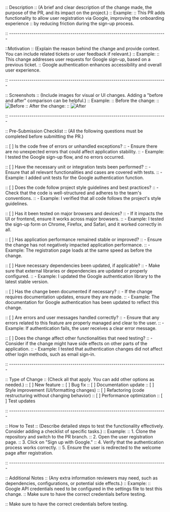 :: Description
:: (A brief and clear description of the change made, the purpose of the PR, and its impact on the project.)
:: Example:
:: This PR adds functionality to allow user registration via Google, improving the onboarding experience
:: by reducing friction during the sign-up process.

:: -----------------------------------------------------------------------------

::Motivation
:: (Explain the reason behind the change and provide context. You can include related tickets or user feedback if relevant.)
:: Example:
:: This change addresses user requests for Google sign-up, based on a previous ticket.
:: Google authentication enhances accessibility and overall user experience.

:: -----------------------------------------------------------------------------

:: Screenshots
:: (Include images for visual or UI changes. Adding a "before and after" comparison can be helpful.)
:: Example:
:: Before the change:
:: ![Before](path/to/image1.png)
:: After the change:
:: ![After](path/to/image2.png)

:: -----------------------------------------------------------------------------

:: Pre-Submission Checklist
:: (All the following questions must be completed before submitting the PR.)

:: [ ] Is the code free of errors or unhandled exceptions?
::     - Ensure there are no unexpected errors that could affect application stability.
::     - Example: I tested the Google sign-up flow, and no errors occurred.

:: [ ] Have the necessary unit or integration tests been performed?
::     - Ensure that all relevant functionalities and cases are covered with tests.
::     - Example: I added unit tests for the Google authentication function.

:: [ ] Does the code follow project style guidelines and best practices?
::     - Check that the code is well-structured and adheres to the team's conventions.
::     - Example: I verified that all code follows the project's style guidelines.

:: [ ] Has it been tested on major browsers and devices?
::     - If it impacts the UI or frontend, ensure it works across major browsers.
::     - Example: I tested the sign-up form on Chrome, Firefox, and Safari, and it worked correctly in all.

:: [ ] Has application performance remained stable or improved?
::     - Ensure the change has not negatively impacted application performance.
::     - Example: The registration page loads at the same speed as before the change.

:: [ ] Have necessary dependencies been updated, if applicable?
::     - Make sure that external libraries or dependencies are updated or properly configured.
::     - Example: I updated the Google authentication library to the latest stable version.

:: [ ] Has the change been documented if necessary?
::     - If the change requires documentation updates, ensure they are made.
::     - Example: The documentation for Google authentication has been updated to reflect this change.

:: [ ] Are errors and user messages handled correctly?
::     - Ensure that any errors related to this feature are properly managed and clear to the user.
::     - Example: If authentication fails, the user receives a clear error message.

:: [ ] Does the change affect other functionalities that need testing?
::     - Consider if the change might have side effects on other parts of the application.
::     - Example: I tested that authentication changes did not affect other login methods, such as email sign-in.

:: -----------------------------------------------------------------------------

:: Type of Change
:: (Check all that apply. You can add other options as needed.)
:: [ ] New feature
:: [ ] Bug fix
:: [ ] Documentation update
:: [ ] Style improvement (UI/formatting changes)
:: [ ] Refactoring (code restructuring without changing behavior)
:: [ ] Performance optimization
:: [ ] Test updates

:: -----------------------------------------------------------------------------

:: How to Test
:: (Describe detailed steps to test the functionality effectively. Consider adding a checklist of specific tasks.)
:: Example:
:: 1. Clone the repository and switch to the PR branch.
:: 2. Open the user registration page.
:: 3. Click on "Sign up with Google."
:: 4. Verify that the authentication process works correctly.
:: 5. Ensure the user is redirected to the welcome page after registration.

:: -----------------------------------------------------------------------------

:: Additional Notes
:: (Any extra information reviewers may need, such as dependencies, configurations, or potential side effects.)
:: Example:
:: Google API credentials need to be configured in the settings file to test this change.
:: Make sure to have the correct credentials before testing.

:: Make sure to have the correct credentials before testing.
